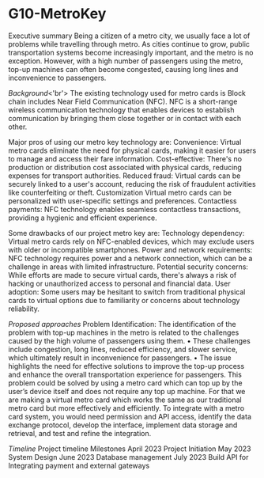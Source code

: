 # G10-MetroKey
Executive summary
Being a citizen of a metro city, we usually face a lot of problems while travelling through metro. As cities continue to grow, public transportation systems become increasingly important, and the metro is no exception. However, with a high number of passengers using the metro, top-up machines can often become congested, causing long lines and inconvenience to passengers.

*Background*<'br'>
The existing technology used for  metro cards is Block chain includes  Near Field Communication (NFC). NFC is a short-range wireless communication technology that enables devices to establish communication by bringing them close together or in contact with each other.

Major pros of using our metro key technology are:
Convenience: Virtual metro cards eliminate the need for physical cards, making it easier for users to manage and access their fare information.
Cost-effective: There's no production or distribution cost associated with physical cards, reducing expenses for transport authorities.
Reduced fraud: Virtual cards can be securely linked to a user's account, reducing the risk of fraudulent activities like counterfeiting or theft.
Customization Virtual metro cards can be personalized with user-specific settings and preferences.
Contactless payments: NFC technology enables seamless contactless transactions, providing a hygienic and efficient experience.

Some drawbacks of our project metro key are:
Technology dependency: Virtual metro cards rely on NFC-enabled devices, which may exclude users with older or incompatible smartphones.
Power and network requirements: NFC technology requires power and a network connection, which can be a challenge in areas with limited infrastructure.
Potential security concerns: While efforts are made to secure virtual cards, there's always a risk of hacking or unauthorized access to personal and financial data.
User adoption: Some users may be hesitant to switch from traditional physical cards to virtual options due to familiarity or concerns about technology reliability.



*Proposed approaches*
Problem Identification:
The identification of the problem with top-up machines in the metro is related to the challenges caused by the high volume of passengers using them. 
•	These challenges include congestion, long lines, reduced efficiency, and slower service, which ultimately result in inconvenience for passengers.
•	The issue highlights the need for effective solutions to improve the top-up process and enhance the overall transportation experience for passengers.
This problem could be solved by using a metro card which can top up by the user’s device itself and does not require any top up machine. For that we are making a virtual metro card which works the same as our traditional metro card but more effectively and efficiently. To integrate with a metro card system, you would need permission and API access, identify the data exchange protocol, develop the interface, implement data storage and retrieval, and test and refine the integration.


*Timeline*
Project timeline    Milestones
April 2023 	        Project Initiation
May 2023	          System Design
June 2023	          Database management
July 2023	          Build API for Integrating payment and external gateways
